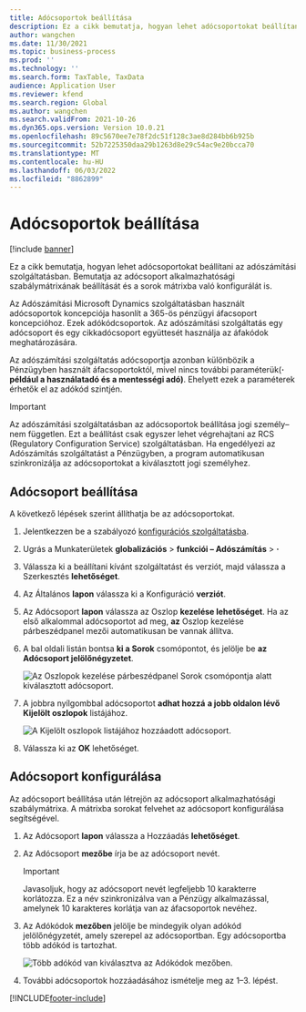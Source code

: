 ```yaml
---
title: Adócsoportok beállítása
description: Ez a cikk bemutatja, hogyan lehet adócsoportokat beállítani az adószámítási szolgáltatásban.
author: wangchen
ms.date: 11/30/2021
ms.topic: business-process
ms.prod: ''
ms.technology: ''
ms.search.form: TaxTable, TaxData
audience: Application User
ms.reviewer: kfend
ms.search.region: Global
ms.author: wangchen
ms.search.validFrom: 2021-10-26
ms.dyn365.ops.version: Version 10.0.21
ms.openlocfilehash: 89c5670ee7e78f2dc51f128c3ae8d284bb6b925b
ms.sourcegitcommit: 52b7225350daa29b1263d8e29c54ac9e20bcca70
ms.translationtype: MT
ms.contentlocale: hu-HU
ms.lasthandoff: 06/03/2022
ms.locfileid: "8862899"
---
```

# <a name="set-up-tax-groups"></a>Adócsoportok beállítása

[!include [banner](../includes/banner.md)]

Ez a cikk bemutatja, hogyan lehet adócsoportokat beállítani az adószámítási szolgáltatásban. Bemutatja az adócsoport alkalmazhatósági szabálymátrixának beállítását és a sorok mátrixba való konfigurálát is.

Az Adószámítási Microsoft Dynamics szolgáltatásban használt adócsoportok koncepciója hasonlít a 365-ös pénzügyi áfacsoport koncepcióhoz. Ezek adókódcsoportok. Az adószámítási szolgáltatás egy adócsoport és egy cikkadócsoport együttesét használja az áfakódok meghatározására.

Az adószámítási szolgáltatás adócsoportja azonban különbözik a Pénzügyben használt áfacsoportoktól, mivel nincs további paraméterük(**·** **például a használatadó és a mentességi adó)**. Ehelyett ezek a paraméterek érhetők el az adókód szintjén.

> [!IMPORTANT]
> Az adószámítási szolgáltatásban az adócsoportok beállítása jogi személy–nem független. Ezt a beállítást csak egyszer lehet végrehajtani az RCS (Regulatory Configuration Service) szolgáltatásban. Ha engedélyezi az Adószámítás szolgáltatást a Pénzügyben, a program automatikusan szinkronizálja az adócsoportokat a kiválasztott jogi személyhez.

## <a name="set-up-a-tax-group"></a>Adócsoport beállítása

A következő lépések szerint állíthatja be az adócsoportokat.

1. Jelentkezzen be a szabályozó [konfigurációs szolgáltatásba](https://marketing.configure.global.dynamics.com/).
2. Ugrás a Munkaterületek **globalizációs** \> **funkciói – Adószámítás** \> **·**
3. Válassza ki a beállítani kívánt szolgáltatást és verziót, majd válassza a Szerkesztés **lehetőséget**.
4. Az Általános **lapon** válassza ki a Konfiguráció **verziót**.
5. Az Adócsoport **lapon** válassza az Oszlop **kezelése lehetőséget**. Ha az első alkalommal adócsoportot ad meg, **az** Oszlop kezelése párbeszédpanel mezői automatikusan be vannak állítva.
6. A bal oldali listán bontsa **ki a Sorok** csomópontot, és jelölje be **az Adócsoport jelölőnégyzetet**.

    ![Az Oszlopok kezelése párbeszédpanel Sorok csomópontja alatt kiválasztott adócsoport.](media/select-tax-group.png)

7. A jobbra nyílgombbal adócsoportot **adhat hozzá** **a jobb oldalon lévő Kijelölt oszlopok** listájához.

    ![A Kijelölt oszlopok listájához hozzáadott adócsoport.](media/add-tax-group.png)

8. Válassza ki az **OK** lehetőséget.

## <a name="configure-a-tax-group"></a>Adócsoport konfigurálása

Az adócsoport beállítása után létrejön az adócsoport alkalmazhatósági szabálymátrixa. A mátrixba sorokat felvehet az adócsoport konfigurálása segítségével.

1. Az Adócsoport **lapon** válassza a Hozzáadás **lehetőséget**.
2. Az Adócsoport **mezőbe** írja be az adócsoport nevét.

    > [!IMPORTANT]
    > Javasoljuk, hogy az adócsoport nevét legfeljebb 10 karakterre korlátozza. Ez a név szinkronizálva van a Pénzügy alkalmazással, amelynek 10 karakteres korlátja van az áfacsoportok nevéhez.

3. Az Adókódok **mezőben** jelölje be mindegyik olyan adókód jelölőnégyzetét, amely szerepel az adócsoportban. Egy adócsoportba több adókód is tartozhat.

    ![Több adókód van kiválasztva az Adókódok mezőben.](media/multiple-tax-codes-selection.png)

4. További adócsoportok hozzáadásához ismételje meg az 1–3. lépést.

[!INCLUDE[footer-include](../../includes/footer-banner.md)]
